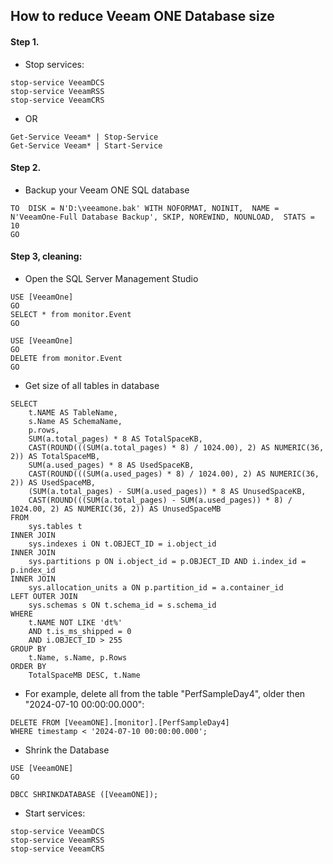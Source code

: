 ## How to reduce Veeam ONE Database size

#### Step 1.
* Stop services:
```
stop-service VeeamDCS
stop-service VeeamRSS
stop-service VeeamCRS
```
* OR
```
Get-Service Veeam* | Stop-Service
Get-Service Veeam* | Start-Service
```
#### Step 2.
* Backup your Veeam ONE SQL database
 ```
TO  DISK = N'D:\veeamone.bak' WITH NOFORMAT, NOINIT,  NAME = N'VeeamOne-Full Database Backup', SKIP, NOREWIND, NOUNLOAD,  STATS = 10 
GO
```
#### Step 3, cleaning:
* Open the SQL Server Management Studio

```
USE [VeeamOne]
GO
SELECT * from monitor.Event
GO
```
```
USE [VeeamOne]
GO
DELETE from monitor.Event
GO
```
* Get size of all tables in database
```
SELECT 
    t.NAME AS TableName,
    s.Name AS SchemaName,
    p.rows,
    SUM(a.total_pages) * 8 AS TotalSpaceKB, 
    CAST(ROUND(((SUM(a.total_pages) * 8) / 1024.00), 2) AS NUMERIC(36, 2)) AS TotalSpaceMB,
    SUM(a.used_pages) * 8 AS UsedSpaceKB, 
    CAST(ROUND(((SUM(a.used_pages) * 8) / 1024.00), 2) AS NUMERIC(36, 2)) AS UsedSpaceMB, 
    (SUM(a.total_pages) - SUM(a.used_pages)) * 8 AS UnusedSpaceKB,
    CAST(ROUND(((SUM(a.total_pages) - SUM(a.used_pages)) * 8) / 1024.00, 2) AS NUMERIC(36, 2)) AS UnusedSpaceMB
FROM 
    sys.tables t
INNER JOIN      
    sys.indexes i ON t.OBJECT_ID = i.object_id
INNER JOIN 
    sys.partitions p ON i.object_id = p.OBJECT_ID AND i.index_id = p.index_id
INNER JOIN 
    sys.allocation_units a ON p.partition_id = a.container_id
LEFT OUTER JOIN 
    sys.schemas s ON t.schema_id = s.schema_id
WHERE 
    t.NAME NOT LIKE 'dt%' 
    AND t.is_ms_shipped = 0
    AND i.OBJECT_ID > 255 
GROUP BY 
    t.Name, s.Name, p.Rows
ORDER BY 
    TotalSpaceMB DESC, t.Name

```
* For example, delete all from the table "PerfSampleDay4", older then "2024-07-10 00:00:00.000":
```
DELETE FROM [VeeamONE].[monitor].[PerfSampleDay4]
WHERE timestamp < '2024-07-10 00:00:00.000';
```
*  Shrink the Database
```
USE [VeeamONE]
GO

DBCC SHRINKDATABASE ([VeeamONE]);
```
*  Start services:
```
stop-service VeeamDCS
stop-service VeeamRSS
stop-service VeeamCRS
```
```

```
